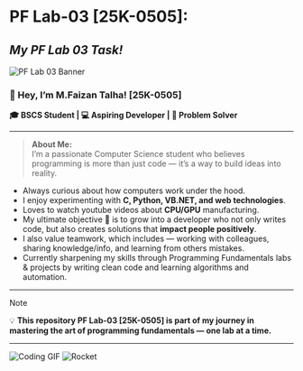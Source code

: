 # **PF Lab-03 [25K-0505]**:
## ***My PF Lab 03 Task!***
![PF Lab 03 Banner](https://img.shields.io/badge/PF%20Lab--03-Programming%20Fundamentals-blue?style=for-the-badge&logo=c)

### 👋 Hey, I’m M.Faizan Talha! [25K-0505]
   **🎓 BSCS Student | 💻 Aspiring Developer | 🚀 Problem Solver**

---

> **About Me:**  
I’m a passionate Computer Science student who believes programming is more than just code — it’s a way to build ideas into reality.

- Always curious about how computers work under the hood.  
- I enjoy experimenting with **C, Python, VB.NET, and web technologies**.
- Loves to watch youtube videos about **CPU/GPU** manufacturing.
- My ultimate objective 🎯 is to grow into a developer who not only writes code, but also creates solutions that **impact people positively**.
- I also value teamwork, which includes — working with colleagues, sharing knowledge/info, and learning from others mistakes.  
- Currently sharpening my skills through Programming Fundamentals labs & projects by writing clean code and learning algorithms and automation.

---

> [!NOTE]  
> 💡 **This repository PF Lab-03 [25K-0505] is part of my journey in mastering the art of programming fundamentals — one lab at a time.**

---
![Coding GIF](https://media.giphy.com/media/qgQUggAC3Pfv687qPC/giphy.gif)
![Rocket](https://media.giphy.com/media/26AHONQ79FdWZhAI0/giphy.gif)
